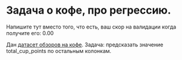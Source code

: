 # Задача о кофе, про регрессию.

Напишите тут вместо того, что есть, ваш скор на валидации когда получите его: 0.00

Дан [датасет обзоров на кофе](https://github.com/rfordatascience/tidytuesday/tree/master/data/2020/2020-07-07). 
Задача: предсказать значение total_cup_points по остальным колонкам.
